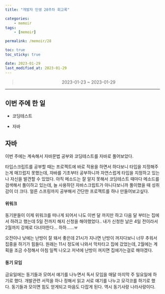 ```yaml
---
title: "개발자 인생 28주차 회고록"

categories:
    - memoir
tags:
    - [memoir]

permalink: /memoir/28

toc: true
toc_sticky: true

date: 2023-01-29
last_modified_at: 2023-01-29
---
```


> <center> 2023-01-23 ~ 2023-01-29 </center>

---


## 이번 주에 한 일

- 코딩테스트

- 자바


## 자바

이번 주에는 계속해서 자바문법 공부와 코딩테스트를 자바로 풀어보았다.

타입스크립트를 공부할 때는 프로젝트에 바로 적용을 하면서 하다보니 타입을 지정해주는게 매끄럽지 못했는데, 자바를 기초부터 공부하니까 자연스럽게 타입을 지정하고 있는 나 자신을 발견할 수 있었다. 아직 메소드는 잘 알지 못해서 코딩테스트 때마다 메소드를 검색해서 풀이하고 있는데, 늘 사용하던 자바스크립트가 아니다보니까 풀이했을 때 성취감이 더 크다. 얼른 스프링까지 공부해서 간단한 프로젝트를 하나 만들어보고싶다.

#### 위워크

동기분들이 이제 위워크를 떠나게 되어서 나도 이번 달 까지만 하고 다음 달 부터는 집에서 하려고 했는데 5일 전까지 해지 신청을 해야했었다.. 내가 신청한 날은 4일 전이라서 2월까지 강제로 다녀야한다... 하하......ㅠ

오전이나 낮에는 난방이 잘 돼서 좋은데 21시가 지나면 난방이 꺼지다보니 너무 추워서 집중을 하기가 힘들다. 원래는 11시 정도에 나와서 막차타고 집에 갔었는데, 2월에는 계획을 조금 수정해서 아침 일찍 나오고 저녁에 난방이 꺼지면 집에가는걸로 해야겠다.

#### 동기 모임

금요일에는 동기들과 모여서 얘기를 나누면서 독서 모임을 매달 마지막 주 일요일에 하기로 했다. 개발관련 서적을 하나 정해서 읽고 서로 얘기를 나누고 모각코를 하기로 했다. 동기들과 모이면 힘도 얻게되고 마음도 다잡게 된다. 역시 동기사랑 나라사랑이다.
